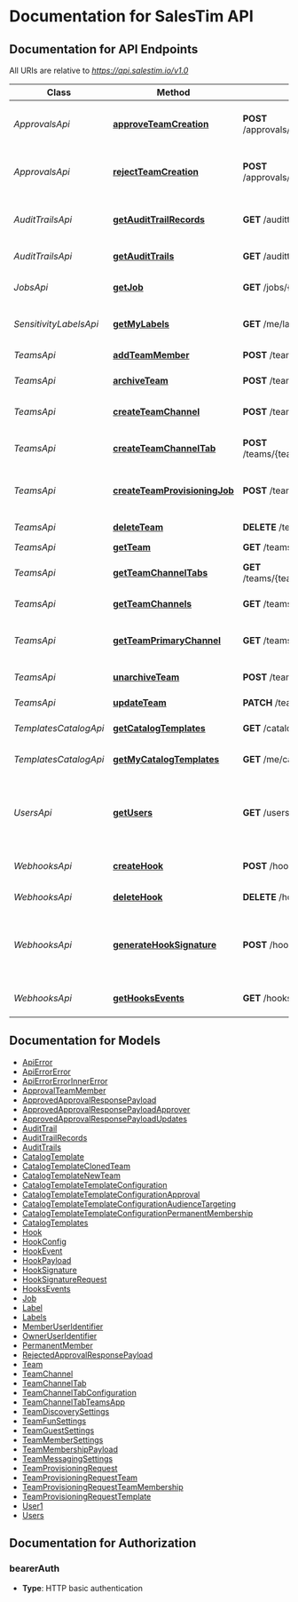 # Documentation for SalesTim API

<a name="documentation-for-api-endpoints"></a>
## Documentation for API Endpoints

All URIs are relative to *https://api.salestim.io/v1.0*

Class | Method | HTTP request | Description
------------ | ------------- | ------------- | -------------
*ApprovalsApi* | [**approveTeamCreation**](Apis/ApprovalsApi.md#approveteamcreation) | **POST** /approvals/{approvalRequestId}/approve | Approve a team creation request
*ApprovalsApi* | [**rejectTeamCreation**](Apis/ApprovalsApi.md#rejectteamcreation) | **POST** /approvals/{approvalRequestId}/reject | Reject a team creation request
*AuditTrailsApi* | [**getAuditTrailRecords**](Apis/AuditTrailsApi.md#getaudittrailrecords) | **GET** /audittrails/{code}/records | Get all the records from an audit trail
*AuditTrailsApi* | [**getAuditTrails**](Apis/AuditTrailsApi.md#getaudittrails) | **GET** /audittrails | Get audit trails
*JobsApi* | [**getJob**](Apis/JobsApi.md#getjob) | **GET** /jobs/{jobId} | Get information about a job
*SensitivityLabelsApi* | [**getMyLabels**](Apis/SensitivityLabelsApi.md#getmylabels) | **GET** /me/labels | Get my sensitivity labels
*TeamsApi* | [**addTeamMember**](Apis/TeamsApi.md#addteammember) | **POST** /teams/{teamId}/members | Add a team member
*TeamsApi* | [**archiveTeam**](Apis/TeamsApi.md#archiveteam) | **POST** /teams/{teamId}/archive | Archive a team
*TeamsApi* | [**createTeamChannel**](Apis/TeamsApi.md#createteamchannel) | **POST** /teams/{teamId}/channels | Create a new team channel
*TeamsApi* | [**createTeamChannelTab**](Apis/TeamsApi.md#createteamchanneltab) | **POST** /teams/{teamId}/channels/{channelId}/tabs | Create a new team channel tab
*TeamsApi* | [**createTeamProvisioningJob**](Apis/TeamsApi.md#createteamprovisioningjob) | **POST** /teams/provisioning | Create a new team based on a template
*TeamsApi* | [**deleteTeam**](Apis/TeamsApi.md#deleteteam) | **DELETE** /teams/{teamId} | Delete a team
*TeamsApi* | [**getTeam**](Apis/TeamsApi.md#getteam) | **GET** /teams/{teamId} | Get a team
*TeamsApi* | [**getTeamChannelTabs**](Apis/TeamsApi.md#getteamchanneltabs) | **GET** /teams/{teamId}/channels/{channelId}/tabs | Get team channel tabs
*TeamsApi* | [**getTeamChannels**](Apis/TeamsApi.md#getteamchannels) | **GET** /teams/{teamId}/channels | Get team channels
*TeamsApi* | [**getTeamPrimaryChannel**](Apis/TeamsApi.md#getteamprimarychannel) | **GET** /teams/{teamId}/channels/primary | Get the primary channel of a team
*TeamsApi* | [**unarchiveTeam**](Apis/TeamsApi.md#unarchiveteam) | **POST** /teams/{teamId}/unarchive | Unarchive a team
*TeamsApi* | [**updateTeam**](Apis/TeamsApi.md#updateteam) | **PATCH** /teams/{teamId} | Update a team
*TemplatesCatalogApi* | [**getCatalogTemplates**](Apis/TemplatesCatalogApi.md#getcatalogtemplates) | **GET** /catalog/templates | Get teams templates
*TemplatesCatalogApi* | [**getMyCatalogTemplates**](Apis/TemplatesCatalogApi.md#getmycatalogtemplates) | **GET** /me/catalog/templates | Get my teams templates
*UsersApi* | [**getUsers**](Apis/UsersApi.md#getusers) | **GET** /users | Retreive users from your Microsoft 365 environment
*WebhooksApi* | [**createHook**](Apis/WebhooksApi.md#createhook) | **POST** /hooks | Create a new webhook
*WebhooksApi* | [**deleteHook**](Apis/WebhooksApi.md#deletehook) | **DELETE** /hooks/{hookId} | Delete a webhook
*WebhooksApi* | [**generateHookSignature**](Apis/WebhooksApi.md#generatehooksignature) | **POST** /hooks/signature | Generate a signature from a secret and a webhook payload
*WebhooksApi* | [**getHooksEvents**](Apis/WebhooksApi.md#gethooksevents) | **GET** /hooks/events | Get webhooks events


<a name="documentation-for-models"></a>
## Documentation for Models

 - [ApiError](./Models/ApiError.md)
 - [ApiErrorError](./Models/ApiErrorError.md)
 - [ApiErrorErrorInnerError](./Models/ApiErrorErrorInnerError.md)
 - [ApprovalTeamMember](./Models/ApprovalTeamMember.md)
 - [ApprovedApprovalResponsePayload](./Models/ApprovedApprovalResponsePayload.md)
 - [ApprovedApprovalResponsePayloadApprover](./Models/ApprovedApprovalResponsePayloadApprover.md)
 - [ApprovedApprovalResponsePayloadUpdates](./Models/ApprovedApprovalResponsePayloadUpdates.md)
 - [AuditTrail](./Models/AuditTrail.md)
 - [AuditTrailRecords](./Models/AuditTrailRecords.md)
 - [AuditTrails](./Models/AuditTrails.md)
 - [CatalogTemplate](./Models/CatalogTemplate.md)
 - [CatalogTemplateClonedTeam](./Models/CatalogTemplateClonedTeam.md)
 - [CatalogTemplateNewTeam](./Models/CatalogTemplateNewTeam.md)
 - [CatalogTemplateTemplateConfiguration](./Models/CatalogTemplateTemplateConfiguration.md)
 - [CatalogTemplateTemplateConfigurationApproval](./Models/CatalogTemplateTemplateConfigurationApproval.md)
 - [CatalogTemplateTemplateConfigurationAudienceTargeting](./Models/CatalogTemplateTemplateConfigurationAudienceTargeting.md)
 - [CatalogTemplateTemplateConfigurationPermanentMembership](./Models/CatalogTemplateTemplateConfigurationPermanentMembership.md)
 - [CatalogTemplates](./Models/CatalogTemplates.md)
 - [Hook](./Models/Hook.md)
 - [HookConfig](./Models/HookConfig.md)
 - [HookEvent](./Models/HookEvent.md)
 - [HookPayload](./Models/HookPayload.md)
 - [HookSignature](./Models/HookSignature.md)
 - [HookSignatureRequest](./Models/HookSignatureRequest.md)
 - [HooksEvents](./Models/HooksEvents.md)
 - [Job](./Models/Job.md)
 - [Label](./Models/Label.md)
 - [Labels](./Models/Labels.md)
 - [MemberUserIdentifier](./Models/MemberUserIdentifier.md)
 - [OwnerUserIdentifier](./Models/OwnerUserIdentifier.md)
 - [PermanentMember](./Models/PermanentMember.md)
 - [RejectedApprovalResponsePayload](./Models/RejectedApprovalResponsePayload.md)
 - [Team](./Models/Team.md)
 - [TeamChannel](./Models/TeamChannel.md)
 - [TeamChannelTab](./Models/TeamChannelTab.md)
 - [TeamChannelTabConfiguration](./Models/TeamChannelTabConfiguration.md)
 - [TeamChannelTabTeamsApp](./Models/TeamChannelTabTeamsApp.md)
 - [TeamDiscoverySettings](./Models/TeamDiscoverySettings.md)
 - [TeamFunSettings](./Models/TeamFunSettings.md)
 - [TeamGuestSettings](./Models/TeamGuestSettings.md)
 - [TeamMemberSettings](./Models/TeamMemberSettings.md)
 - [TeamMembershipPayload](./Models/TeamMembershipPayload.md)
 - [TeamMessagingSettings](./Models/TeamMessagingSettings.md)
 - [TeamProvisioningRequest](./Models/TeamProvisioningRequest.md)
 - [TeamProvisioningRequestTeam](./Models/TeamProvisioningRequestTeam.md)
 - [TeamProvisioningRequestTeamMembership](./Models/TeamProvisioningRequestTeamMembership.md)
 - [TeamProvisioningRequestTemplate](./Models/TeamProvisioningRequestTemplate.md)
 - [User1](./Models/User1.md)
 - [Users](./Models/Users.md)


<a name="documentation-for-authorization"></a>
## Documentation for Authorization

<a name="bearerAuth"></a>
### bearerAuth

- **Type**: HTTP basic authentication

